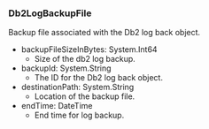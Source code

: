 ### Db2LogBackupFile
Backup file associated with the Db2 log back object.

- backupFileSizeInBytes: System.Int64
  - Size of the db2 log backup.
- backupId: System.String
  - The ID for the Db2 log back object.
- destinationPath: System.String
  - Location of the backup file.
- endTime: DateTime
  - End time for log backup.
